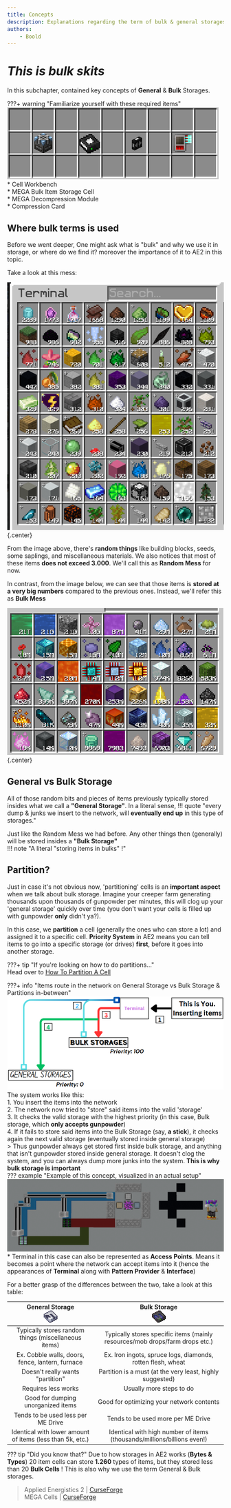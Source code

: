 ```yaml
---
title: Concepts
description: Explanations regarding the term of bulk & general storages
authors: 
    - Boold
---
```


# *This is bulk skits*

In this subchapter, contained key concepts of **General** & **Bulk** Storages.

???+ warning "Familiarize yourself with these required items"
    ![](img-bulk/booldBulkRequirements.png)  
    * Cell Workbench  
    * MEGA Bulk Item Storage Cell  
    * MEGA Decompression Module  
    * Compression Card  

## Where bulk terms is used
Before we went deeper, One might ask what is "bulk" and why we use it in storage, or where do we find it? moreover the importance of it to AE2 in this topic.  

Take a look at this mess:  

![](img-bulk/booldRandomMess.png){.center}  

From the image above, there's **random things** like building blocks, seeds, some saplings, and miscellaneous materials. We also notices that most of these items **does not exceed 3.000**. We'll call this as **Random Mess** for now.  

In contrast, from the image below, we can see that those items is **stored at a very big numbers** compared to the previous ones. Instead, we'll refer this as **Bulk Mess**  

![](img-bulk/booldBulkMess.png){.center}  

## General vs Bulk Storage 

All of those random bits and pieces of items previously typically stored insides what we call a **"General Storage"**. In a literal sense,
!!! quote "every dump & junks we insert to the network, will **eventually end up** in this type of storages."  

Just like the Random Mess we had before. Any other things then (generally) will be stored insides a **"Bulk Storage"**  
!!! note "A literal "storing items in bulks" !"

## Partition?

Just in case it's not obvious now, 'partitioning' cells is an **important aspect** when we talk about bulk storage. Imagine your creeper farm generating thousands upon thousands of gunpowder per minutes, this will clog up your 'general storage' quickly over time (you don't want your cells is filled up with gunpowder **only** didn't ya?).  

In this case, we **partition** a cell (generally the ones who can store a lot) and assigned it to a specific cell. **Priority System** in AE2 means you can tell items to go into a specific storage (or drives) **first**, before it goes into another storage.  

???+ tip "If you're looking on how to do partitions..."    
    Head over to [How To Partition A Cell](bulkhow.md/#partition)

???+ info "Items route in the network on General Storage vs Bulk Storage & Partitions in-between"
    ![](img-bulk/booldPriorityInsert.png)  
    The system works like this:   
    1. You insert the items into the network   
    2. The network now tried to "store" said items into the valid 'storage'  
    3. It checks the valid storage with the highest priority (in this case, Bulk storage, which **only accepts gunpowder**)  
    4. If it fails to store said items into the Bulk Storage (say, **a stick**), it checks again the next valid storage (eventually stored inside general storage)  
    > Thus gunpowder always get stored first inside bulk storage, and anything that isn't gunpowder stored inside general storage. It doesn't clog the system, and you can always dump more junks into the system. **This is why bulk storage is important**  
    ??? example "Example of this concept, visualized in an actual setup"
        ![](img-bulk/booldExamplePriority.png)  
        * Terminal in this case can also be represented as **Access Points**. Means it becomes a point where the network can accept items into it (hence the appearances of **Terminal** along with **Pattern Provider** & **Interface**)


For a better grasp of the differences between the two, take a look at this table:  

| **General Storage** <br> ![](img-bulk/itemCell.png) | **Bulk Storage** <br> ![](img-bulk/bulkCell.png) |
|:---:|:---:|
| Typically stores random things (miscellaneous items) | Typically stores specific items (mainly resources/mob drops/farm drops etc.) |
| Ex. Cobble walls, doors, fence, lantern, furnace | Ex. Iron ingots, spruce logs, diamonds, rotten flesh, wheat |
| Doesn't really wants "partition" | Partition is a must (at the very least, highly suggested) |
| Requires less works | Usually more steps to do |
| Good for dumping unorganized items | Good for optimizing your network contents |
| Tends to be used less per ME Drive | Tends to be used more per ME Drive |
| Identical with lower amount of items (less than 5k, etc.) | Identical with high number of items (thousands/millions/billions even!) |

??? tip "Did you know that?"
    Due to how storages in AE2 works (**Bytes & Types**) 20 item cells can store **1.260** types of items, but they stored less than 20 **Bulk Cells** ! This is also why we use the term General & Bulk storages.  

> Applied Energistics 2 | [CurseForge](https://legacy.curseforge.com/minecraft/mc-mods/applied-energistics-2)  
> MEGA Cells | [CurseForge](https://legacy.curseforge.com/minecraft/mc-mods/mega-cells)  